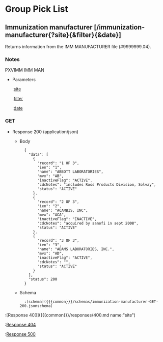 # Group Pick List

## Immunization manufacturer [/immunization-manufacturer{?site}{&filter}{&date}]

Returns information from the IMM MANUFACTURER file (#9999999.04).

### Notes

PXVIMM IMM MAN

+ Parameters

    :[site]({{{common}}}/parameters/site.md)

    :[filter]({{{common}}}/parameters/immunization-filter.md)

    :[date]({{{common}}}/parameters/date.md)

### GET

+ Response 200 (application/json)

    + Body

            {
              "data": [
                {
                  "record": "1 OF 3",
                  "ien": "1",
                  "name": "ABBOTT LABORATORIES",
                  "mvx": "AB",
                  "inactiveFlag": "ACTIVE",
                  "cdcNotes": "includes Ross Products Division, Solvay",
                  "status": "ACTIVE"
                },
                {
                  "record": "2 OF 3",
                  "ien": "2",
                  "name": "ACAMBIS, INC",
                  "mvx": "ACA",
                  "inactiveFlag": "INACTIVE",
                  "cdcNotes": "acquired by sanofi in sept 2008",
                  "status": "ACTIVE"
                },
                {
                  "record": "3 OF 3",
                  "ien": "3",
                  "name": "ADAMS LABORATORIES, INC.",
                  "mvx": "AD",
                  "inactiveFlag": "ACTIVE",
                  "cdcNotes": "",
                  "status": "ACTIVE"
                }
              ],
              "status": 200
            }

    + Schema

            :[schema]({{{common}}}/schemas/immunization-manufacturer-GET-200.jsonschema)

:[Response 400]({{{common}}}/responses/400.md name:"site")

:[Response 404]({{{common}}}/responses/404.md)

:[Response 500]({{{common}}}/responses/500.md)


